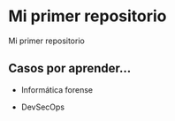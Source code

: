 # Mi primer repositorio

Mi primer repositorio

## Casos por aprender...

- Informática forense

- DevSecOps
